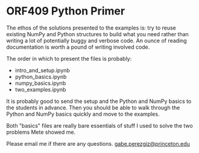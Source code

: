 # ORF409 Python Primer

The ethos of the solutions presented to the examples is: try to reuse
existing NumPy and Python structures to build what you need rather
than writing a lot of potentially buggy and verbose code.  An ounce of
reading documentation is worth a pound of writing involved code.

The order in which to present the files is probably:

* intro_and_setup.ipynb
* python_basics.ipynb
* numpy_basics.ipynb
* two_examples.ipynb

It is probably good to send the setup and the Python and NumPy basics
to the students in advance.  Then you should be able to walk through
the Python and NumPy basics quickly and move to the examples.

Both "basics" files are really bare essentials of stuff I used to
solve the two problems Mete showed me.


Please email me if there are any questions.  gabe.perezgiz@princeton.edu
